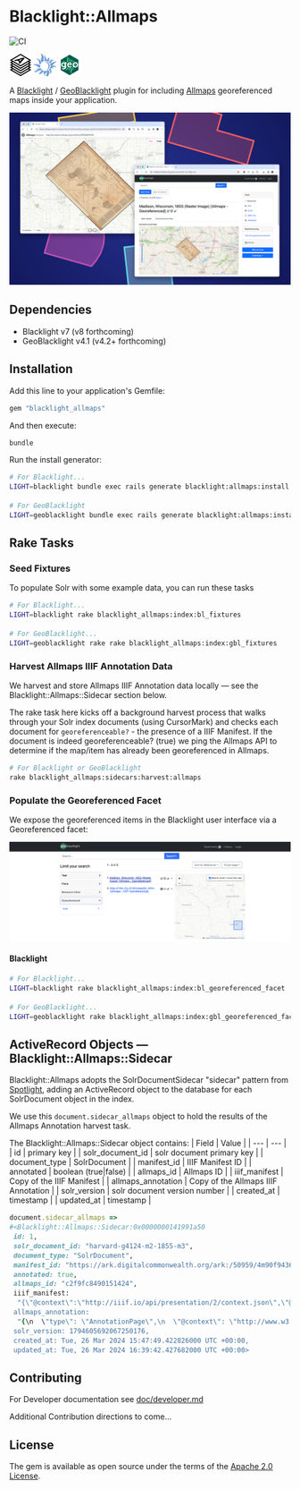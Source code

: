 # Blacklight::Allmaps

![CI](https://github.com/bplmaps/blacklight-allmaps/actions/workflows/ci.yml/badge.svg) 

<img alt="Allmaps Logo" src="app/assets/images/blacklight/allmaps/allmaps-logo.svg" height="40px"/> <img alt="Blacklight Logo" src="app/assets/images/blacklight/allmaps/blacklight-logo.png" height="40px"/> <img alt="GeoBlacklight Logo" src="app/assets/images/blacklight/allmaps/geoblacklight-logo.png" height="40px"/>

A [Blacklight](https://projectblacklight.org/) / [GeoBlacklight](https://geoblacklight.org/) plugin for including [Allmaps](https://allmaps.org/) georeferenced maps inside your application.

![Screen shot](doc/screenshot_layers.png)

## Dependencies

* Blacklight v7 (v8 forthcoming)
* GeoBlacklight v4.1 (v4.2+ forthcoming)

## Installation
Add this line to your application's Gemfile:

```ruby
gem "blacklight_allmaps"
```

And then execute:
```bash
bundle
```

Run the install generator:

```bash
# For Blacklight...
LIGHT=blacklight bundle exec rails generate blacklight:allmaps:install

# For GeoBlacklight
LIGHT=geoblacklight bundle exec rails generate blacklight:allmaps:install
```

## Rake Tasks

### Seed Fixtures

To populate Solr with some example data, you can run these tasks

```bash
# For Blacklight...
LIGHT=blacklight rake blacklight_allmaps:index:bl_fixtures

# For GeoBlacklight...
LIGHT=geoblacklight rake rake blacklight_allmaps:index:gbl_fixtures
```

### Harvest Allmaps IIIF Annotation Data

We harvest and store Allmaps IIIF Annotation data locally — see the Blacklight::Allmaps::Sidecar section below.

The rake task here kicks off a background harvest process that walks through your Solr index documents (using CursorMark) and checks each document for `georeferenceable?` - the presence of a IIIF Manifest. If the document is indeed georeferenceable? (true) we ping the Allmaps API to determine if the map/item has already been georeferenced in Allmaps.

```bash
# For Blacklight or GeoBlacklight
rake blacklight_allmaps:sidecars:harvest:allmaps
```

### Populate the Georeferenced Facet

We expose the georeferenced items in the Blacklight user interface via a Georeferenced facet:

![Screen shot](doc/georeferenced_facet.png)

#### Blacklight

```bash
# For Blacklight...
LIGHT=blacklight rake blacklight_allmaps:index:bl_georeferenced_facet

# For GeoBlacklight...
LIGHT=geoblacklight rake blacklight_allmaps:index:gbl_georeferenced_facet
```

## ActiveRecord Objects — Blacklight::Allmaps::Sidecar 

Blacklight::Allmaps adopts the SolrDocumentSidecar "sidecar" pattern from [Spotlight](https://github.com/projectblacklight/spotlight), adding an ActiveRecord object to the database for each SolrDocument object in the index.

We use this `document.sidecar_allmaps` object to hold the results of the Allmaps Annotation harvest task.

The Blacklight::Allmaps::Sidecar object contains:
| Field | Value |
| --- | --- |
| id | primary key |
| solr_document_id | solr document primary key |
| document_type | SolrDocument |
| manifest_id | IIIF Manifest ID |
| annotated | boolean (true|false) |
| allmaps_id | Allmaps ID |
| iiif_manifest | Copy of the IIIF Manifest |
| allmaps_annotation | Copy of the Allmaps IIIF Annotation |
| solr_version | solr document version number |
| created_at | timestamp |
| updated_at | timestamp |

```ruby
document.sidecar_allmaps =>
#<Blacklight::Allmaps::Sidecar:0x0000000141991a50
 id: 1,
 solr_document_id: "harvard-g4124-m2-1855-m3",
 document_type: "SolrDocument",
 manifest_id: "https://ark.digitalcommonwealth.org/ark:/50959/4m90f9436/manifest",
 annotated: true,
 allmaps_id: "c2f9fc8490151424",
 iiif_manifest:
  "{\"@context\":\"http://iiif.io/api/presentation/2/context.json\",\"@id\":\"https://ark.digitalcommonwealth.org/ark:/50959/4m90f9436/manifest\",\"@type\":\"sc:Manifest\",\"label\":\"Map of Madison and the Four Lake Country, Dane Co. Wis\" ...
 allmaps_annotation:
  "{\n  \"type\": \"AnnotationPage\",\n  \"@context\": \"http://www.w3.org/ns/anno.jsonld\",\n  \"items\": [\n    {\n      \"id\": \"https://annotations.allmaps.org/maps/3740c2822f443181\",\n      \"type\": \"Annotation\",\n      \"@context\": [\n        \"http://iiif.io/api/extension/georef/1/context.json\" ...
 solr_version: 1794605692067250176,
 created_at: Tue, 26 Mar 2024 15:47:49.422826000 UTC +00:00,
 updated_at: Tue, 26 Mar 2024 16:39:42.427682000 UTC +00:00>
```

## Contributing

For Developer documentation see [doc/developer.md](./doc/development.md)

Additional Contribution directions to come...

## License
The gem is available as open source under the terms of the [Apache 2.0 License](https://opensource.org/license/apache-2-0).
